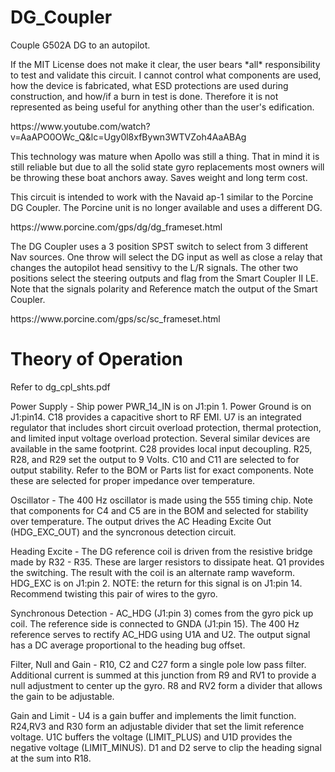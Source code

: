 # DG_Coupler
<p>Couple G502A DG to an autopilot.</p>
<p>If the MIT License does not make it clear, the user bears *all* responsibility to test and validate this circuit.  I cannot control what components are used, how the device is fabricated, what ESD protections are used during construction, and how/if a burn in test is done.  Therefore it is not represented as being useful for anything other than the user's edification.</p>
https://www.youtube.com/watch?v=AaAPO0OWc_Q&lc=Ugy0l8xfBywn3WTVZoh4AaABAg
<p>This technology was mature when Apollo was still a thing.  That in mind it is still reliable but due to all the solid state gyro replacements most owners will be throwing these boat anchors away.  Saves weight and long term cost.</p>
<p>This circuit is intended to work with the Navaid ap-1 similar to the Porcine DG Coupler.  The Porcine unit is no longer available and uses a different DG.</p>
https://www.porcine.com/gps/dg/dg_frameset.html
<p>The DG Coupler uses a 3 position SPST switch to select from 3 different Nav sources.  One throw will select the DG input as well as close a relay that changes the autopilot head sensitivy to the L/R signals.  The other two positions select the steering outputs and flag from the Smart Coupler II LE.  Note that the signals polarity and Reference match the output of the Smart Coupler.</p>
https://www.porcine.com/gps/sc/sc_frameset.html
<h1>Theory of Operation</h1>

<p>Refer to dg_cpl_shts.pdf</p>
<p>Power Supply - Ship power PWR_14_IN is on J1:pin 1.  Power Ground is on J1:pin14.  C18 provides a capacitive short to RF EMI.  U7 is an integrated regulator that includes short circuit overload protection, thermal protection, and limited input voltage overload protection.  Several similar devices are available in the same footprint.  C28 provides local input decoupling.  R25, R28, and R29 set the output to 9 Volts.  C10 and C11 are selected to for output stability.  Refer to the BOM or Parts list for exact components.  Note these are selected for proper impedance over temperature.</p>
<p> Oscillator - The 400 Hz oscillator is made using the 555 timing chip.  Note that components for C4 and C5 are in the BOM and selected for stability over temperature.  The output drives the AC Heading Excite Out (HDG_EXC_OUT) and the syncronous detection circuit.</p>
<p>Heading Excite - The DG reference coil is driven from the resistive bridge made by R32 - R35.  These are larger resistors to dissipate heat.  Q1 provides the switching.  The result with the coil is an alternate ramp waveform.  HDG_EXC is on J1:pin 2. NOTE: the return for this signal is on J1:pin 14.  Recommend twisting this pair of wires to the gyro.</p>
<p>Synchronous Detection - AC_HDG (J1:pin 3) comes from the gyro pick up coil.  The reference side is connected to GNDA (J1:pin 15).  The 400 Hz reference serves to rectify AC_HDG using U1A and U2.  The output signal has a DC average proportional to the heading bug offset.</p>
<p>Filter, Null and Gain - R10, C2 and C27 form a single pole low pass filter.  Additional current is summed at this junction from R9 and RV1 to provide a null adjustment to center up the gyro.  R8 and RV2 form a divider that allows the gain to be adjustable.</p>
<p>Gain and Limit - U4 is a gain buffer and implements the limit function. R24,RV3 and R30 form an adjustable divider that set the limit reference voltage.  U1C buffers the voltage (LIMIT_PLUS) and U1D provides the negative voltage (LIMIT_MINUS).  D1 and D2 serve to clip the heading signal at the sum into R18.</p>

